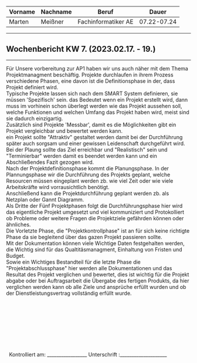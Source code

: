 #

| Vorname | Nachname | Beruf | Dauer |
|---|---|---|---|
|Marten| Meißner|Fachinformatiker AE|07.22-07.24|
---

## Wochenbericht KW 7.  (2023.02.17. - 19.)

---
Für Unsere vorbereitung zur AP1 haben wir uns auch näher mit dem Thema Projektmanagment beschäftig.
Projekte durchlaufen in ihrem Prozess verschiedene Phasen, eine davon ist die Definitionsphase in der, dass Projekt definiert wird.  
Typische Projekte lassen sich nach dem SMART System definieren, sie müssen 'Spezifisch' sein.
das Bedeutet wenn ein Projekt erstellt wird, dann muss im vorhinein schon überlegt werden wie das Projekt aussehen soll, welche Funktionen und welchen Umfang das Projekt haben wird, meist sind sie dadurch einzigartig.  
Zusätzlich sind Projekte 'Messbar', damit es die Möglichkeiten gibt ein Projekt vergleichbar und bewertet werden kann.  
ein Projekt sollte "Attraktiv" gestaltet werden damit bei der Durchführung später auch sorgsam und einer gewissen Leidenschaft durchgeführt wird.  
Bei der Plaung sollte das Ziel erreichbar und "Realistisch" sein und "Terminierbar" werden damit es beendet werden kann und ein Abschließendes Fazit gezogen wird.  
Nach der Projektdefinitionsphase kommt die Planungsphase.
In der Plannungsphase wir die Durchführung des Projekts geplant, welche Resourcen müssen eingeplant werden zb. wie viel Zeit oder wie viele Arbeitskräfte wird vorrausichtlich benötigt.  
Anschließend kann die Projektdurchführung geplant werden zb. als Netzplan oder Gannt Diagramm.  
Als Dritte der Fünf Projektphasen folgt die Durchführungsphase hier wird das eigentliche Projekt umgesetzt und viel kommuniziert und Protokolliert ob Probleme oder weitere Fragen die Projektziele gefährden können oder ähnliches.  
Die Vorletzte Phase, die "Projektkontrollphase" ist an für sich keine richtigte Phase da sie begleitend über das gazen Projekt passieren sollte.  
Mit der Dokumentation können viele Wichtige Daten festgehalten werden, die Wichtig sind für das Qualtitäsmanagment, Einhaltung von Fristen und Budget.  
Sowie ein Wichtiges Bestandteil für die letzte Phase die "Projektabschlussphase" hier werden alle Dokumentationen und das Resultat des Projekt verglichen und bewertet, dies ist wichtig für die Projekt abgabe oder bei Auftragsarbeit die Übergabe des fertigen Produkts, da hier verglichen werden kann ob alle Ziele und ansprüche erfüllt wurden und ob der Dienstleistungsvertrag vollständig erfüllt wurde.

&nbsp;
\
\
\
\
\
\
\
\
&nbsp;
Kontrolliert am: _________________ Unterschrift  :____________________
